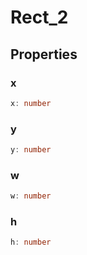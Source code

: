 # Rect_2

## Properties

### x

```ts
x: number
```

### y

```ts
y: number
```

### w

```ts
w: number
```

### h

```ts
h: number
```
